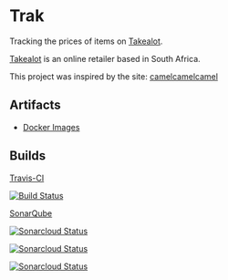 # Trak

Tracking the prices of items on [Takealot](https://www.takealot.com/).

[Takealot](https://www.takealot.com/) is an online retailer based in South Africa.

This project was inspired by the site: [camelcamelcamel](https://camelcamelcamel.com/)

## Artifacts

* [Docker Images](https://hub.docker.com/u/benjaminslabbert)

## Builds

[Travis-CI](https://travis-ci.org/BenSlabbert/trak)

[![Build Status](https://travis-ci.org/BenSlabbert/trak.svg?branch=master)](https://travis-ci.org/BenSlabbert/trak)

[SonarQube](https://sonarcloud.io/dashboard?id=BenSlabbert_trak)

[![Sonarcloud Status](https://sonarcloud.io/api/project_badges/measure?project=BenSlabbert_trak&metric=alert_status)](https://sonarcloud.io/dashboard?id=BenSlabbert_trak)

[![Sonarcloud Status](https://sonarcloud.io/api/project_badges/measure?project=BenSlabbert_trak&metric=coverage)](https://sonarcloud.io/dashboard?id=BenSlabbert_trak)

[![Sonarcloud Status](https://sonarcloud.io/api/project_badges/measure?project=BenSlabbert_trak&metric=sqale_rating)](https://sonarcloud.io/api/project_badges/measure?project=BenSlabbert_trak&metric=sqale_rating)
